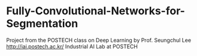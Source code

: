 # Fully-Convolutional-Networks-for-Segmentation

Project from the POSTECH class on Deep Learning by Prof. Seungchul Lee
http://iai.postech.ac.kr/
Industrial AI Lab at POSTECH
